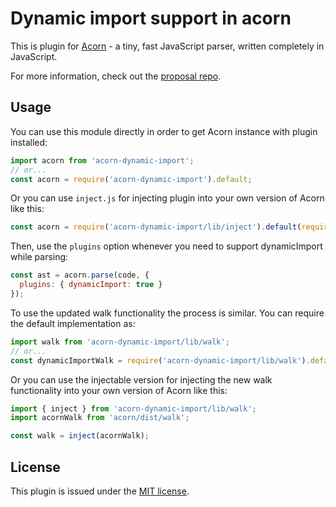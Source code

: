 # Dynamic import support in acorn

This is plugin for [Acorn](http://marijnhaverbeke.nl/acorn/) - a tiny, fast JavaScript parser, written completely in JavaScript.

For more information, check out the [proposal repo](https://github.com/tc39/proposal-dynamic-import).

## Usage

You can use this module directly in order to get Acorn instance with plugin installed:

```js
import acorn from 'acorn-dynamic-import';
// or...
const acorn = require('acorn-dynamic-import').default;
```

Or you can use `inject.js` for injecting plugin into your own version of Acorn like this:

```js
const acorn = require('acorn-dynamic-import/lib/inject').default(require('./custom-acorn'));
```

Then, use the `plugins` option whenever you need to support dynamicImport while parsing:

```js
const ast = acorn.parse(code, {
  plugins: { dynamicImport: true }
});
```

To use the updated walk functionality the process is similar. You can require the default implementation as:

```js
import walk from 'acorn-dynamic-import/lib/walk';
// or...
const dynamicImportWalk = require('acorn-dynamic-import/lib/walk').default;
```

Or you can use the injectable version for injecting the new walk functionality into your own version of Acorn like this:

```js
import { inject } from 'acorn-dynamic-import/lib/walk';
import acornWalk from 'acorn/dist/walk';

const walk = inject(acornWalk);

``` 

## License

This plugin is issued under the [MIT license](./LICENSE).
